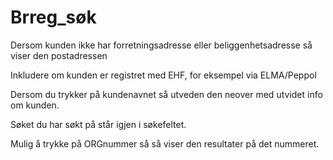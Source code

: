 # Brreg_søk 

Dersom kunden ikke har forretningsadresse eller beliggenhetsadresse så viser den postadressen

Inkludere om kunden er registret med EHF, for eksempel via ELMA/Peppol

Dersom du trykker på kundenavnet så utveden den neover med utvidet info om kunden.

Søket du har søkt på står igjen i søkefeltet.

Mulig å trykke på ORGnummer så så viser den resultater på det nummeret.
